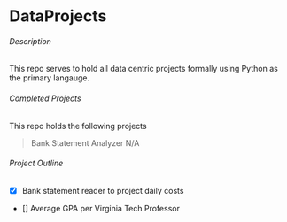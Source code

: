 # DataProjects

###### Description
This repo serves to hold all data centric projects formally using Python as
the primary langauge. 

###### Completed Projects
This repo holds the following projects
> Bank Statement Analyzer 
> N/A

###### Project Outline
- [x] Bank statement reader to project daily costs
- [] Average GPA per Virginia Tech Professor 
